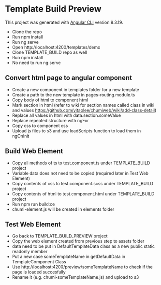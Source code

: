 # Template Build Preview

This project was generated with [Angular CLI](https://github.com/angular/angular-cli) version 8.3.19.

* Clone the repo
* Run npm install
* Run ng serve
* Open http://localhost:4200/templates/demo
* Clone TEMPLATE_BUILD repo as well
* Run npm install
* No need to run ng serve

## Convert html page to angular component

* Create a new component in templates folder for a new template
* Create a path to the new template in pages-routing.module.ts
* Copy body of html to component html
* Mark section in html (refer to wiki for section names called class in wiki and values https://github.com/yitaolee/chumiweb/wiki/add-class-detail)
* Replace all values in html with data.section.someValue
* Replace repeated structure with ngFor
* Copy css to component css
* Upload js files to s3 and use loadScripts function to load them in ngOnInit

## Build Web Element

* Copy all methods of ts to test.component.ts under TEMPLATE_BUILD project
* Variable data does not need to be copied (required later in Test Web Element)
* Copy contents of css to test.component.scss under TEMPLATE_BUILD project
* Copy contents of html to test.component.html under TEMPLATE_BUILD project
* Run npm run build:ce
* chumi-element.js will be created in elements folder

## Test Web Element

* Go back to TEMPLATE_BUILD_PREVIEW project
* Copy the web element created from previous step to assets folder
* data need to be put in DefaultTemplateData class as a new public static readonly member
* Put a new case someTemplateName in getDefaultData in TemplateComponent Class
* Use http://localhost:4200/preview/someTemplateName to check if the page is loaded succesfully
* Rename it (e.g. chumi-someTemplateName.js) and upload to s3